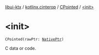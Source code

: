 [libui-ktx](../../index.md) / [kotlinx.cinterop](../index.md) / [CPointed](index.md) / [&lt;init&gt;](./-init-.md)

# &lt;init&gt;

`CPointed(rawPtr: `[`NativePtr`](../-native-ptr.md)`)`

C data or code.

